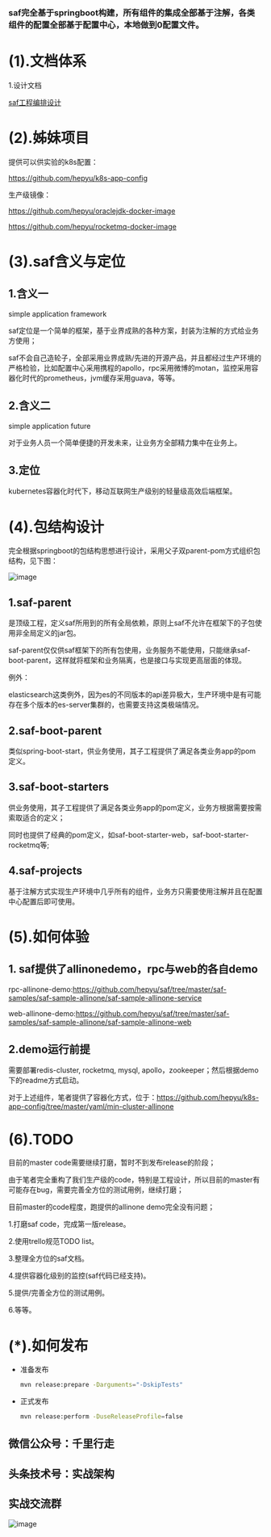 ### saf完全基于springboot构建，所有组件的集成全部基于注解，各类组件的配置全部基于配置中心，本地做到0配置文件。

# (1).文档体系

1.设计文档

[saf工程编排设计](https://github.com/hepyu/saf/wiki/project%E7%BC%96%E6%8E%92%E8%AE%BE%E8%AE%A1)

# (2).姊妹项目

提供可以供实验的k8s配置：

https://github.com/hepyu/k8s-app-config

生产级镜像：

https://github.com/hepyu/oraclejdk-docker-image

https://github.com/hepyu/rocketmq-docker-image

# (3).saf含义与定位

## 1.含义一

simple application framework

saf定位是一个简单的框架，基于业界成熟的各种方案，封装为注解的方式给业务方使用；

saf不会自己造轮子，全部采用业界成熟/先进的开源产品，并且都经过生产环境的严格检验，比如配置中心采用携程的apollo，rpc采用微博的motan，监控采用容器化时代的prometheus，jvm缓存采用guava，等等。

## 2.含义二

simple application future

对于业务人员一个简单便捷的开发未来，让业务方全部精力集中在业务上。

## 3.定位

kubernetes容器化时代下，移动互联网生产级别的轻量级高效后端框架。


# (4).包结构设计

完全根据springboot的包结构思想进行设计，采用父子双parent-pom方式组织包结构，见下图：

![image](https://github.com/hepyu/saf-private/blob/master/images/saf-framework/%E5%8C%85%E7%BB%93%E6%9E%84%E8%AE%BE%E8%AE%A1.jpg)

## 1.saf-parent

是顶级工程，定义saf所用到的所有全局依赖，原则上saf不允许在框架下的子包使用非全局定义的jar包。

saf-parent仅仅供saf框架下的所有包使用，业务服务不能使用，只能继承saf-boot-parent，这样就将框架和业务隔离，也是接口与实现更高层面的体现。

例外：

elasticsearch这类例外，因为es的不同版本的api差异极大，生产环境中是有可能存在多个版本的es-server集群的，也需要支持这类极端情况。

## 2.saf-boot-parent

类似spring-boot-start，供业务使用，其子工程提供了满足各类业务app的pom定义。

## 3.saf-boot-starters

供业务使用，其子工程提供了满足各类业务app的pom定义，业务方根据需要按需索取适合的定义；

同时也提供了经典的pom定义，如saf-boot-starter-web，saf-boot-starter-rocketmq等;

## 4.saf-projects

基于注解方式实现生产环境中几乎所有的组件，业务方只需要使用注解并且在配置中心配置后即可使用。

# (5).如何体验

## 1. saf提供了allinonedemo，rpc与web的各自demo

rpc-allinone-demo:https://github.com/hepyu/saf/tree/master/saf-samples/saf-sample-allinone/saf-sample-allinone-service

web-allinone-demo:https://github.com/hepyu/saf/tree/master/saf-samples/saf-sample-allinone/saf-sample-allinone-web

## 2.demo运行前提

需要部署redis-cluster, rocketmq, mysql, apollo，zookeeper；然后根据demo下的readme方式启动。

对于上述组件，笔者提供了容器化方式，位于：https://github.com/hepyu/k8s-app-config/tree/master/yaml/min-cluster-allinone


# (6).TODO

目前的master code需要继续打磨，暂时不到发布release的阶段；

由于笔者完全重构了我们生产级的code，特别是工程设计，所以目前的master有可能存在bug，需要完善全方位的测试用例，继续打磨；

目前master的code程度，跑提供的allinone demo完全没有问题；

1.打磨saf code，完成第一版release。

2.使用trello规范TODO list。

3.整理全方位的saf文档。

4.提供容器化级别的监控(saf代码已经支持)。

5.提供/完善全方位的测试用例。

6.等等。


# (*).如何发布

- 准备发布

  ```bash
  mvn release:prepare -Darguments="-DskipTests"
  ```

- 正式发布

  ```bash 
  mvn release:perform -DuseReleaseProfile=false
  ```
  
## 微信公众号：千里行走

## 头条技术号：实战架构

## 实战交流群

![image](https://github.com/hepyu/saf/blob/master/images/k8s.png)
